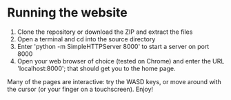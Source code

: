 # Running the website #

  1. Clone the repository or download the ZIP and extract the files  
  2. Open a terminal and cd into the source directory 
  3. Enter 'python -m SimpleHTTPServer 8000' to start a server on port 8000
  4. Open your web browser of choice (tested on Chrome) and enter the URL 
     'localhost:8000'; that should get you to the home page.

Many of the pages are interactive: try the WASD keys, or move around with the cursor (or your finger on a touchscreen). Enjoy!
